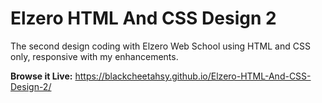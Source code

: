 # Elzero HTML And CSS Design 2
The second design coding with Elzero Web School using HTML and CSS only, responsive with my enhancements.

**Browse it Live:**
https://blackcheetahsy.github.io/Elzero-HTML-And-CSS-Design-2/
